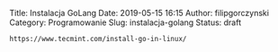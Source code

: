 Title: Instalacja GoLang
Date: 2019-05-15 16:15
Author: filipgorczynski
Category: Programowanie
Slug: instalacja-golang
Status: draft

`https://www.tecmint.com/install-go-in-linux/`
